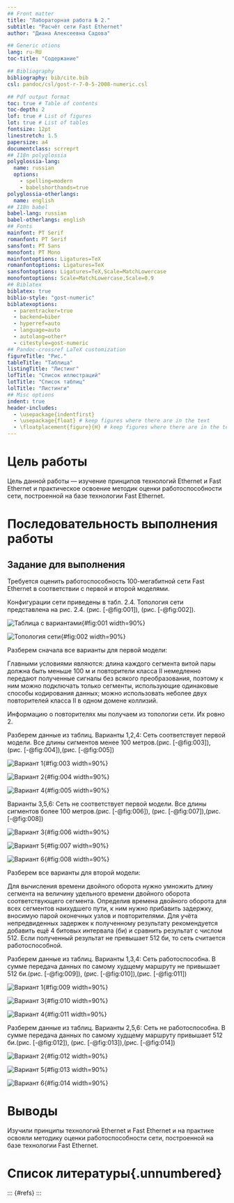 ```yaml
---
## Front matter
title: "Лабораторная работа № 2."
subtitle: "Расчёт сети Fast Ethernet"
author: "Диана Алексеевна Садова"

## Generic otions
lang: ru-RU
toc-title: "Содержание"

## Bibliography
bibliography: bib/cite.bib
csl: pandoc/csl/gost-r-7-0-5-2008-numeric.csl

## Pdf output format
toc: true # Table of contents
toc-depth: 2
lof: true # List of figures
lot: true # List of tables
fontsize: 12pt
linestretch: 1.5
papersize: a4
documentclass: scrreprt
## I18n polyglossia
polyglossia-lang:
  name: russian
  options:
	- spelling=modern
	- babelshorthands=true
polyglossia-otherlangs:
  name: english
## I18n babel
babel-lang: russian
babel-otherlangs: english
## Fonts
mainfont: PT Serif
romanfont: PT Serif
sansfont: PT Sans
monofont: PT Mono
mainfontoptions: Ligatures=TeX
romanfontoptions: Ligatures=TeX
sansfontoptions: Ligatures=TeX,Scale=MatchLowercase
monofontoptions: Scale=MatchLowercase,Scale=0.9
## Biblatex
biblatex: true
biblio-style: "gost-numeric"
biblatexoptions:
  - parentracker=true
  - backend=biber
  - hyperref=auto
  - language=auto
  - autolang=other*
  - citestyle=gost-numeric
## Pandoc-crossref LaTeX customization
figureTitle: "Рис."
tableTitle: "Таблица"
listingTitle: "Листинг"
lofTitle: "Список иллюстраций"
lotTitle: "Список таблиц"
lolTitle: "Листинги"
## Misc options
indent: true
header-includes:
  - \usepackage{indentfirst}
  - \usepackage{float} # keep figures where there are in the text
  - \floatplacement{figure}{H} # keep figures where there are in the text
---
```


# Цель работы

Цель данной работы — изучение принципов технологий Ethernet и Fast Ethernet и практическое освоение методик оценки работоспособности сети, построенной на базе технологии Fast Ethernet.

# Последовательность выполнения работы

## Задание для выполнения
Требуется оценить работоспособность 100-мегабитной сети Fast Ethernet в соответствии с первой и второй моделями.

Конфигурации сети приведены в табл. 2.4. Топология сети представлена на рис. 2.4. (рис. [-@fig:001]), (рис. [-@fig:002]).

![Таблица с вариантами](image/14.png){#fig:001 width=90%}

![Топология сети](image/15.png){#fig:002 width=90%}

Разберем сначала все варианты для первой модели:

Главными условиями являются: длина каждого сегмента витой пары должна быть меньше 100 м и повторители класса II немедленно передают полученные сигналы без всякого преобразования, поэтому к ним можно подключать только сегменты, использующие одинаковые способы кодирования данных; можно использовать неболее двух повторителей класса II в одном домене коллизий.

Информацию о повторителях мы получаем из топологии сети. Их ровно 2.

Разберем данные из таблиц. Варианты 1,2,4: Сеть соответствует первой модели. Все длины сигментов менее 100 метров.(рис. [-@fig:003]), (рис. [-@fig:004]),(рис. [-@fig:005])

![Вариант 1](image/1.png){#fig:003 width=90%}

![Вариант 2](image/2.png){#fig:004 width=90%}

![Вариант 4](image/4.png){#fig:005 width=90%}

Варианты 3,5,6: Сеть не соответствует первой модели. Все длины сигментов более 100 метров.(рис. [-@fig:006]), (рис. [-@fig:007]),(рис. [-@fig:008])

![Вариант 3](image/3.png){#fig:006 width=90%}

![Вариант 5](image/5.png){#fig:007 width=90%}

![Вариант 6](image/6.png){#fig:008 width=90%}


Разберем все варианты для второй модели:

Для вычисления времени двойного оборота нужно умножить длину сегмента на величину удельного времени двойного оборота соответствующего сегмента. Определив времена двойного оборота для всех сегментов наихудшего пути, к ним нужно прибавить задержку, вносимую парой оконечных узлов и повторителями. Для учёта непредвиденных задержек к полученному результату рекомендуется добавить ещё 4 битовых интервала (би) и сравнить результат с числом 512. Если полученный результат не превышает 512 би, то сеть считается работоспособной.

Разберем данные из таблиц. Варианты 1,3,4: Сеть работоспособна. В сумме передача данных по самому худщему маршруту не привышает 512 би.(рис. [-@fig:009]), (рис. [-@fig:010]),(рис. [-@fig:011])

![Вариант 1](image/7.png){#fig:009 width=90%}

![Вариант 3](image/9.png){#fig:010 width=90%}

![Вариант 4](image/10.png){#fig:011 width=90%}

Разберем данные из таблиц. Варианты 2,5,6: Сеть не работоспособна. В сумме передача данных по самому худщему маршруту привышает 512 би.(рис. [-@fig:012]), (рис. [-@fig:013]),(рис. [-@fig:014])

![Вариант 2](image/8.png){#fig:012 width=90%}

![Вариант 5](image/11.png){#fig:013 width=90%}

![Вариант 6](image/12.png){#fig:014 width=90%}

# Выводы

Изучили принципы технологий Ethernet и Fast Ethernet и на практике освояли методику оценки работоспособности сети, построенной на базе технологии Fast Ethernet.

# Список литературы{.unnumbered}

::: {#refs}
:::
